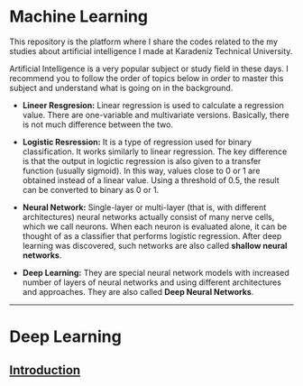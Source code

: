 # Machine Learning
This repository is the platform where I share the codes related to the my studies about artificial intelligence I made at Karadeniz Technical University.

Artificial Intelligence is a very popular subject or study field in these days. I recommend you to follow the order of topics below in order to master this subject and understand what is going on in the background.

* **Lineer Resgresion:** Linear regression is used to calculate a regression value. There are one-variable and multivariate versions. Basically, there is not much difference between the two.

* **Logistic Resression:** It is a type of regression used for binary classification. It works similarly to linear regression. The key difference is that the output in logictic regression is also given to a transfer function (usually sigmoid). In this way, values close to 0 or 1 are obtained instead of a linear value. Using a threshold of 0.5, the result can be converted to binary as 0 or 1.

* **Neural Network:** Single-layer or multi-layer (that is, with different architectures) neural networks actually consist of many nerve cells, which we call neurons. When each neuron is evaluated alone, it can be thought of as a classifier that performs logistic regression. After deep learning was discovered, such networks are also called **shallow neural networks**.

* **Deep Learning:** They are special neural network models with increased number of layers of neural networks and using different architectures and approaches. They are also called **Deep Neural Networks**.

---

# Deep Learning

## [Introduction](0-introduction-to-deep-learning.md)